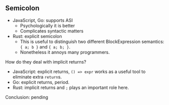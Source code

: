 ## Semicolon

- JavaScript, Go: supports ASI
  - Psychologically it is better
  - Complicates syntactic matters
- Rust: explicit semicolon
  - This is useful to distinguish two different BlockExpression semantics: `{ a; b }` and `{ a; b; }`.
  - Nonetheless it annoys many programmers.

How do they deal with implicit returns?

- JavaScript: explicit returns, `() => expr` works as a useful tool to eliminate extra `return`s.
- Go: explicit returns, period.
- Rust: implicit returns and `;` plays an important role here.

Conclusion: pending
